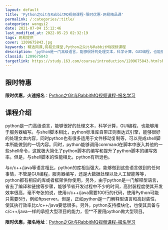 ```yaml
---
layout: default
title: 'Python之Git与RabbitMQ视频课程-限时优惠-网易精品课'
permalink: /:categories/:title/
categories: wangyi2
date: 2021-07-04 15:12:46
last_modified_at: 2022-05-23 02:32:19
tags: 网易提供
cover: 1209675843.jpg
keywords: 精选网课,网易云课堂,Python之Git与RabbitMQ视频课程
description: 'python是一门高级语言，能够很好的处理文本，科学计算，GUI编程，也能够用于服务器编写。与shell脚本相比，pyt'
classid: 1209675843
targetlink: https://study.163.com/course/introduction/1209675843.htm?share=1&shareId=1025206652&utm_campaign=share&utm_medium=iphoneShare&utm_source=&utm_u=1025206652
---
```


## 限时特惠

**限时优惠，火速报名**：[Python之Git与RabbitMQ视频课程-报名学习](https://study.163.com/course/introduction/1209675843.htm?share=1&shareId=1025206652&utm_campaign=share&utm_medium=iphoneShare&utm_source=&utm_u=1025206652)

## 课程介绍

python是一门高级语言，能够很好的处理文本，科学计算，GUI编程，也能够用于服务器编写。与shell脚本相比，python标准库自带正则表达式引擎，能够很好的处理文本内容，同时python也有很多适用于文件移动复制等，可以完成shell脚本所能做到的一切内容。同时，python能够调用command在脚本中嵌入其他的一些shell命令，这就极大简化了python脚本的编写和提升了python脚本的编写效率。但是，与shell脚本的性能相比，python有所逊色。



与c/c++/java等语言相比，python的库相当强大，能够做到这些语言做到的任何事情，不管是GUI编程，服务器编写，还是大数据处理以及人工智能等等，python都有相应的库或者框架供你使用，另外，由于python是一门解释型语言，省去了编译和链接等步骤，能够节省开发过程中不少的时间，高封装程度使其开发效率很高，毫不夸张的说，使用c/c++/java需要100行的代码，使用Python可能只需要5行，例如ftpserver。但是，正如python是一门解释型语言和高封装性，使其执行效率比c/c++/java要低很多。另外，python支持模块化，也使其具备与c/c++/java一样的承担大型项目的能力，但**不要用python做大型项目。

**限时优惠，报名地址**：[Python之Git与RabbitMQ视频课程-报名学习](https://study.163.com/course/introduction/1209675843.htm?share=1&shareId=1025206652&utm_campaign=share&utm_medium=iphoneShare&utm_source=&utm_u=1025206652)


